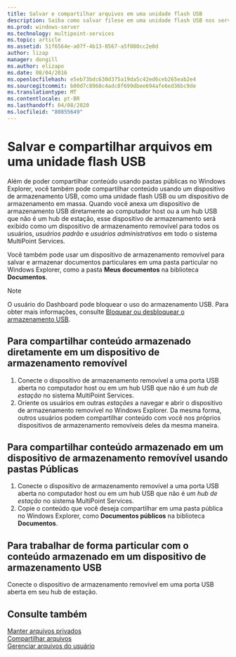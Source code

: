 ```yaml
---
title: Salvar e compartilhar arquivos em uma unidade flash USB
description: Saiba como salvar filese em uma unidade flash USB nos serviços do MultiPoint
ms.prod: windows-server
ms.technology: multipoint-services
ms.topic: article
ms.assetid: 51f6564e-a07f-4b13-8567-a5f080cc2e0d
author: lizap
manager: dongill
ms.author: elizapo
ms.date: 08/04/2016
ms.openlocfilehash: e5eb73bdc630d375a19da5c42ed6ceb265eab2e4
ms.sourcegitcommit: b00d7c8968c4adc8f699dbee694afe6ed36bc9de
ms.translationtype: MT
ms.contentlocale: pt-BR
ms.lasthandoff: 04/08/2020
ms.locfileid: "80855649"
---
```

# <a name="save-and-share-files-on-a-usb-flash-drive"></a>Salvar e compartilhar arquivos em uma unidade flash USB
Além de poder compartilhar conteúdo usando pastas públicas no Windows Explorer, você também pode compartilhar conteúdo usando um dispositivo de armazenamento USB, como uma unidade flash USB ou um dispositivo de armazenamento em massa. Quando você anexa um dispositivo de armazenamento USB diretamente ao computador host ou a um hub USB que não é um hub de estação, esse dispositivo de armazenamento será exibido como um dispositivo de armazenamento removível para todos os usuários, *usuários padrão* e *usuários administrativos* em todo o sistema MultiPoint Services.  
  
Você também pode usar um dispositivo de armazenamento removível para salvar e armazenar documentos particulares em uma pasta particular no Windows Explorer, como a pasta **Meus documentos** na biblioteca **Documentos**.  
  
 > [!NOTE]  
 > O usuário do Dashboard pode bloquear o uso do armazenamento USB. Para obter mais informações, consulte [Bloquear ou desbloquear o armazenamento USB](Block-or-Unblock-USB-Storage.md).  
  
## <a name="to-share-content-that-is-stored-directly-on-a-removable-storage-device"></a>Para compartilhar conteúdo armazenado diretamente em um dispositivo de armazenamento removível  
  
1.  Conecte o dispositivo de armazenamento removível a uma porta USB aberta no computador host ou em um hub USB que não é um *hub de estação* no sistema MultiPoint Services.  
2.  Oriente os usuários em outras *estações* a navegar e abrir o dispositivo de armazenamento removível no Windows Explorer. Da mesma forma, outros usuários podem compartilhar conteúdo com você nos próprios dispositivos de armazenamento removíveis deles da mesma maneira.  
  
## <a name="to-share-content-that-is-stored-on-a-removable-storage-device-by-using-public-folders"></a>Para compartilhar conteúdo armazenado em um dispositivo de armazenamento removível usando pastas Públicas  
  
1.  Conecte o dispositivo de armazenamento removível a uma porta USB aberta no computador host ou em um hub USB que não é um *hub de estação* no sistema MultiPoint Services.  
2.  Copie o conteúdo que você deseja compartilhar em uma pasta pública no Windows Explorer, como **Documentos públicos** na biblioteca **Documentos**.  
  
## <a name="to-privately-work-with-content-that-is-stored-on-a-usb-storage-device"></a>Para trabalhar de forma particular com o conteúdo armazenado em um dispositivo de armazenamento USB  
  
Conecte o dispositivo de armazenamento removível em uma porta USB aberta em seu hub de estação.  
  
## <a name="see-also"></a>Consulte também  
[Manter arquivos privados](Keep-Files-Private.md)  
[Compartilhar arquivos](Share-Files.md)  
[Gerenciar arquivos do usuário](Manage-User-Files.md)